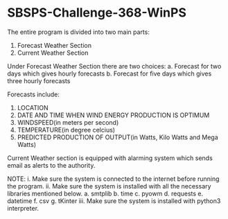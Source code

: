 # SBSPS-Challenge-368-WinPS
The entire program is divided into two main parts:
1. Forecast Weather Section
2. Current Weather Section

Under Forecast Weather Section there are two choices:
a. Forecast for two days which gives hourly forecasts
b. Forecast for five days which gives three hourly forecasts

Forecasts include:
1. LOCATION
2. DATE AND TIME WHEN WIND ENERGY PRODUCTION IS OPTIMUM
3. WINDSPEED(in meters per second)
4. TEMPERATURE(in degree celcius) 
5. PREDICTED PRODUCTION OF OUTPUT(in Watts, Kilo Watts and Mega Watts)

Current Weather section is equipped with alarming system which sends email as alerts to the authority.

NOTE:
     i. Make sure the system is connected to the internet before running the program.
     ii. Make sure the system is installed with all the necessary libraries mentioned below.
         a. smtplib
         b. time
         c. pyowm
         d. requests
         e. datetime
         f. csv
         g. tKinter
     iii. Make sure the system is installed with python3 interpreter.

